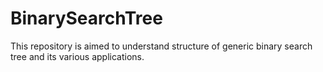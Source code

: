 # BinarySearchTree
This repository is aimed to understand structure of generic binary search tree and its various applications.</br>

